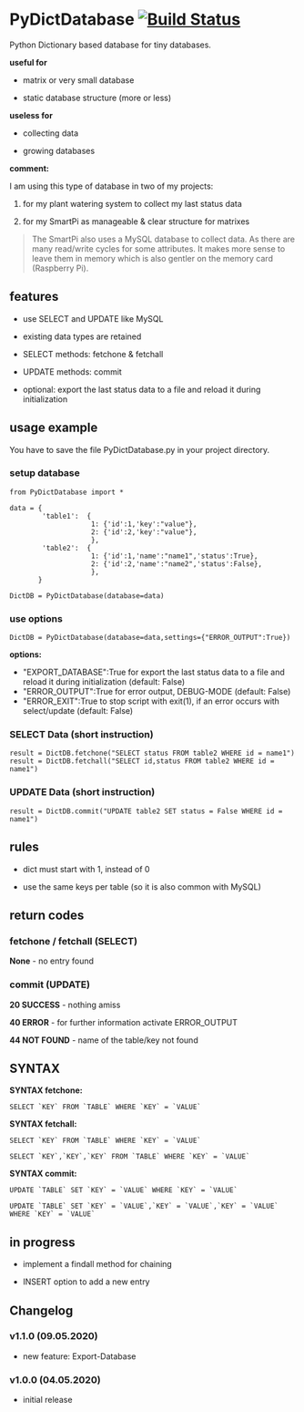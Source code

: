 # PyDictDatabase [![Build Status](https://travis-ci.org/DIY-Blub/PyDictDatabase.svg?branch=master)](https://travis-ci.org/github/DIY-Blub/PyDictDatabase)

Python Dictionary based database for tiny databases.

**useful for**

* matrix or very small database

* static database structure (more or less)

**useless for**

* collecting data

* growing databases

**comment:**

I am using this type of database in two of my projects:

1. for my plant watering system to collect my last status data

2. for my SmartPi as manageable & clear structure for matrixes

> The SmartPi also uses a MySQL database to collect data. As there are many read/write cycles for some attributes. It makes more sense to leave them in memory which is also gentler on the memory card (Raspberry Pi).


## features

* use SELECT and UPDATE like MySQL

* existing data types are retained

* SELECT methods: fetchone & fetchall

* UPDATE methods: commit

* optional: export the last status data to a file and reload it during initialization


## usage example

You have to save the file PyDictDatabase.py in your project directory.

### setup database

```
from PyDictDatabase import *

data = {
        'table1':  {
                    1: {'id':1,'key':"value"},
                    2: {'id':2,'key':"value"},
                    },
        'table2':  {
                    1: {'id':1,'name':"name1",'status':True},
                    2: {'id':2,'name':"name2",'status':False},
                    },
       }

DictDB = PyDictDatabase(database=data)
```
### use options

```
DictDB = PyDictDatabase(database=data,settings={"ERROR_OUTPUT":True})
```

**options:**
* "EXPORT_DATABASE":True for export the last status data to a file and reload it during initialization (default: False)
* "ERROR_OUTPUT":True for error output, DEBUG-MODE (default: False)
* "ERROR_EXIT":True to stop script with exit(1), if an error occurs with select/update (default: False)

### SELECT Data (short instruction)

```
result = DictDB.fetchone("SELECT status FROM table2 WHERE id = name1")
result = DictDB.fetchall("SELECT id,status FROM table2 WHERE id = name1")
```

### UPDATE Data (short instruction)

```
result = DictDB.commit("UPDATE table2 SET status = False WHERE id = name1")
```

## rules

* dict must start with 1, instead of 0

* use the same keys per table (so it is also common with MySQL)


## return codes

### fetchone / fetchall (SELECT)

**None** - no entry found

### commit (UPDATE)

**20 SUCCESS** - nothing amiss

**40 ERROR** - for further information activate ERROR_OUTPUT

**44 NOT FOUND** - name of the table/key not found


## SYNTAX

**SYNTAX fetchone:**
```
SELECT `KEY` FROM `TABLE` WHERE `KEY` = `VALUE`
```

**SYNTAX fetchall:**
```
SELECT `KEY` FROM `TABLE` WHERE `KEY` = `VALUE`

SELECT `KEY`,`KEY`,`KEY` FROM `TABLE` WHERE `KEY` = `VALUE`
```

**SYNTAX commit:**
```
UPDATE `TABLE` SET `KEY` = `VALUE` WHERE `KEY` = `VALUE`

UPDATE `TABLE` SET `KEY` = `VALUE`,`KEY` = `VALUE`,`KEY` = `VALUE` WHERE `KEY` = `VALUE`
```


## in progress

* implement a findall method for chaining

* INSERT option to add a new entry

## Changelog

### v1.1.0 (09.05.2020)

* new feature: Export-Database

### v1.0.0 (04.05.2020)

* initial release
